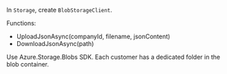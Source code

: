 In `Storage`, create `BlobStorageClient`.

Functions:
- UploadJsonAsync(companyId, filename, jsonContent)
- DownloadJsonAsync(path)

Use Azure.Storage.Blobs SDK. Each customer has a dedicated folder in the blob container.
